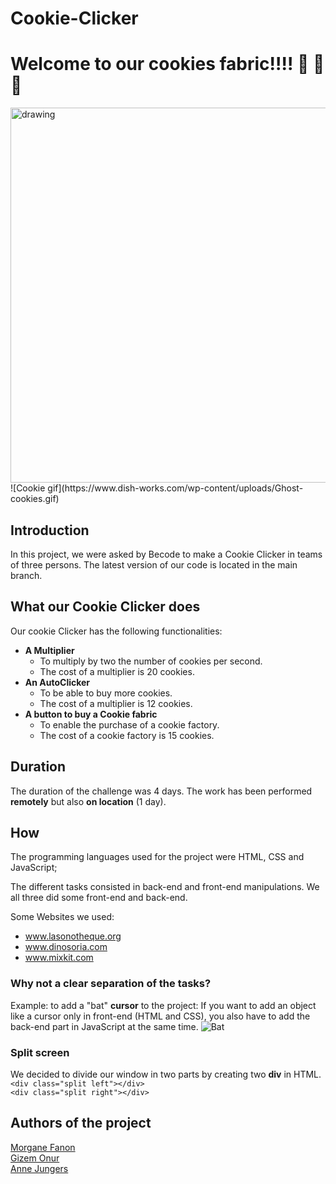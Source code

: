# Cookie-Clicker

# Welcome to our cookies fabric!!!! :jack_o_lantern: :ghost: :cookie:

<img src="https://www.dish-works.com/wp-content/uploads/Ghost-cookies.gif" alt="drawing" width="900" height="600"/>
![Cookie gif](https://www.dish-works.com/wp-content/uploads/Ghost-cookies.gif)

## Introduction
In this project, we were asked by Becode to make a Cookie Clicker in teams of three persons.
The latest version of our code is located in the main branch.


## What our Cookie Clicker does
Our cookie Clicker has the following functionalities:

*  **A Multiplier** 
    + To multiply by two the number of cookies per second.
    + The cost of a multiplier is 20 cookies.
* **An AutoClicker**
    + To be able to buy more cookies.
    + The cost of a multiplier is 12 cookies.
* **A button to buy a Cookie fabric**
    + To enable the purchase of a cookie factory.
    + The cost of a cookie factory is 15 cookies.



## Duration
The duration of the challenge was 4 days. The work has been performed **remotely** but also **on location** (1 day).

## How
The programming languages used for the project were HTML, CSS and JavaScript;

The different tasks consisted in back-end and front-end manipulations. We all three did some front-end and back-end. 

Some Websites we used:
* www.lasonotheque.org 
* www.dinosoria.com
* www.mixkit.com

### Why not a clear separation of the tasks? 
Example: to add a "bat" **cursor** to the project:
If you want to add an object like a cursor only in front-end (HTML and CSS), you also have to add the back-end part in JavaScript at the same time. 
![Bat](https://ih1.redbubble.net/image.1418530429.9945/poster,840x830,f8f8f8-pad,1000x1000,f8f8f8.jpg)

### Split screen
We decided to divide our window in two parts by creating two **div** in HTML. \
`<div class="split left"></div>` \
`<div class="split right"></div>`


## Authors of the project

[Morgane Fanon](https://github.com/MorganeFanon) \
[Gizem Onur](https://github.com/GizemOnur) \
[Anne Jungers](https://github.com/annejungers)
